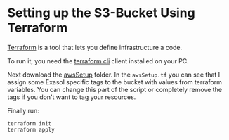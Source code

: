 # Setting up the S3-Bucket Using Terraform

[Terraform](https://www.terraform.io/) is a tool that lets you define infrastructure a code.

To run it, you need the [terraform cli](https://www.terraform.io/downloads.html) client installed on your PC.

Next download the [awsSetup](./awsSetup) folder.
In the `awsSetup.tf` you can see that I assign some Exasol specific tags to the bucket with values from terraform variables.
You can change this part of the script or completely remove the tags if you don't want to tag your resources.

Finally run:
```shell script
terraform init
terraform apply
```  
 
